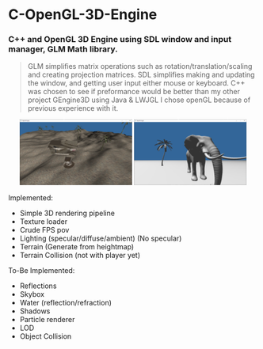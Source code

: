 # C-OpenGL-3D-Engine

### C++ and OpenGL 3D Engine using SDL window and input manager, GLM Math library.
> GLM simplifies matrix operations such as rotation/translation/scaling and creating projection matrices.
> SDL simplifies making and updating the window, and getting user input either mouse or keyboard.
> C++ was chosen to see if preformance would be better than my other project GEngine3D using Java & LWJGL
> I chose openGL because of previous experience with it.

<p float="left" align="center">
  <img src="readmeSrc/3.PNG" width="45%" />
  <img src="readmeSrc/2.PNG" width="45%" />
</p>


Implemented:
* Simple 3D rendering pipeline
* Texture loader
* Crude FPS pov
* Lighting (specular/diffuse/ambient) (No specular)
* Terrain (Generate from heightmap)
* Terrain Collision (not with player yet)

To-Be Implemented:
* Reflections
* Skybox
* Water (reflection/refraction)
* Shadows
* Particle renderer
* LOD
* Object Collision

